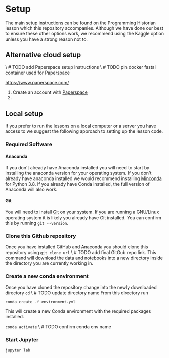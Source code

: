 # Setup 

The main setup instructions can be found on the Programming Historian lesson which this repository accompanies. Although we have done our best to ensure these other options work, we recommend using the Kaggle option unless you have a strong reason not to. 



## Alternative cloud setup 

\ # TODO add Paperspace setup instructions 
\ # TODO pin docker fastai container used for Paperspace 

https://www.paperspace.com/

1. Create an account with [Paperspace](https://www.paperspace.com/) 
2. 




## Local setup 

If you prefer to run the lessons on a local computer or a server you have access to we suggest the following approach to setting up the lesson code.

### Required Software 

#### Anaconda 

If you don't already have Anaconda installed you will need to start by installing the anaconda version for your operating system. If you don't already have anaconda installed we would recommend installing [Minconda](https://docs.conda.io/en/latest/miniconda.html) for Python 3.8. If you already have Conda installed, the full version of Anaconda will also work. 

#### Git
You will need to install [Git](https://git-scm.com/downloads) on your system. If you are running a GNU/Linux operating system it is likely you already have Git installed. You can confirm this by running `git --version`. 


### Clone this Github repository

Once you have installed GitHub and Anaconda you should clone this repository using `git clone url` \ # TODO add final GitGub repo link. 
This command will download the data and notebooks into a new directory inside the directory you are currently working in. 

### Create a new conda environment 

Once you have cloned the repository change into the newly downloaded directory `cd` \ # TODO update directory name 
From this directory run 

`conda create -f environment.yml`

This will create a new Conda environment with the required packages installed. 

`conda activate` \ # TODO confirm conda env name

### Start Jupyter 

`jupyter lab` 


